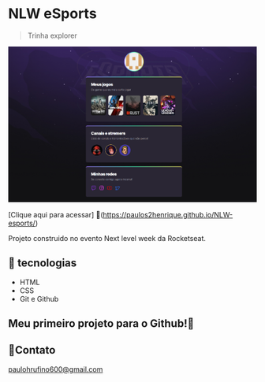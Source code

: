 # NLW eSports 

> Trinha explorer

![.github-NW-eSports](./github/.github-NW-eSports.png)

[Clique aqui para acessar]
🔎(https://paulos2henrique.github.io/NLW-esports/)


Projeto construido no evento Next level week da Rocketseat.

## 🤖 tecnologias

- HTML
- CSS
- Git e Github

## Meu primeiro projeto para o Github!🦾

## 👾Contato

paulohrufino600@gmail.com

  